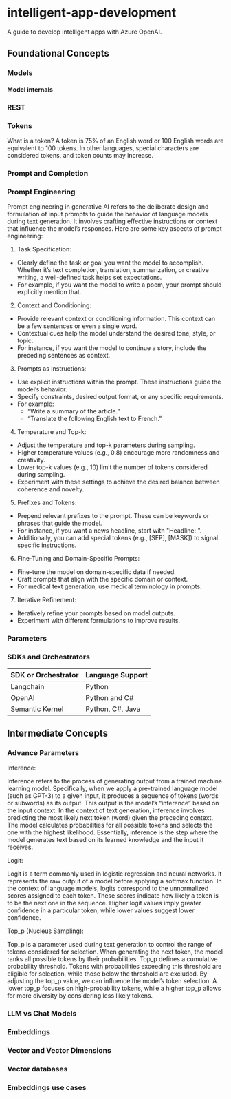 # intelligent-app-development

A guide to develop intelligent apps with Azure OpenAI.

## Foundational Concepts

### Models

#### Model internals

### REST

### Tokens

What is a token? A token is 75% of an English word or 100 English words are equivalent to 100 tokens. In other languages, special characters are considered tokens, and token counts may increase.

### Prompt and Completion

### Prompt Engineering

Prompt engineering in generative AI refers to the deliberate design and formulation of input prompts to guide the behavior of language models during text generation. It involves crafting effective instructions or context that influence the model’s responses. Here are some key aspects of prompt engineering:

1. Task Specification:
  - Clearly define the task or goal you want the model to accomplish. Whether it’s text completion, translation, summarization, or creative writing, a well-defined task helps set expectations.
  - For example, if you want the model to write a poem, your prompt should explicitly mention that.
2. Context and Conditioning:
  - Provide relevant context or conditioning information. This context can be a few sentences or even a single word.
  - Contextual cues help the model understand the desired tone, style, or topic.
  - For instance, if you want the model to continue a story, include the preceding sentences as context.
3. Prompts as Instructions:
  - Use explicit instructions within the prompt. These instructions guide the model’s behavior.
  - Specify constraints, desired output format, or any specific requirements.
  - For example:
    - “Write a summary of the article.”
    - “Translate the following English text to French.”
4. Temperature and Top-k:
  - Adjust the temperature and top-k parameters during sampling.
  - Higher temperature values (e.g., 0.8) encourage more randomness and creativity.
  - Lower top-k values (e.g., 10) limit the number of tokens considered during sampling.
  - Experiment with these settings to achieve the desired balance between coherence and novelty.
5. Prefixes and Tokens:
  - Prepend relevant prefixes to the prompt. These can be keywords or phrases that guide the model.
  - For instance, if you want a news headline, start with "Headline: ".
  - Additionally, you can add special tokens (e.g., [SEP], [MASK]) to signal specific instructions.
6. Fine-Tuning and Domain-Specific Prompts:
  - Fine-tune the model on domain-specific data if needed.
  - Craft prompts that align with the specific domain or context.
  - For medical text generation, use medical terminology in prompts.
7. Iterative Refinement:
  - Iteratively refine your prompts based on model outputs.
  - Experiment with different formulations to improve results.

### Parameters

### SDKs and Orchestrators

| SDK or Orchestrator | Language Support |
| -- | -- |
| Langchain | Python |
| OpenAI | Python and C# |
| Semantic Kernel | Python, C#, Java |

## Intermediate Concepts

### Advance Parameters

Inference:

Inference refers to the process of generating output from a trained machine learning model. Specifically, when we apply a pre-trained language model (such as GPT-3) to a given input, it produces a sequence of tokens (words or subwords) as its output. This output is the model’s “inference” based on the input context. In the context of text generation, inference involves predicting the most likely next token (word) given the preceding context. The model calculates probabilities for all possible tokens and selects the one with the highest likelihood. Essentially, inference is the step where the model generates text based on its learned knowledge and the input it receives.

Logit:

Logit is a term commonly used in logistic regression and neural networks. It represents the raw output of a model before applying a softmax function. In the context of language models, logits correspond to the unnormalized scores assigned to each token. These scores indicate how likely a token is to be the next one in the sequence. Higher logit values imply greater confidence in a particular token, while lower values suggest lower confidence.

Top_p (Nucleus Sampling):

Top_p is a parameter used during text generation to control the range of tokens considered for selection. When generating the next token, the model ranks all possible tokens by their probabilities. Top_p defines a cumulative probability threshold. Tokens with probabilities exceeding this threshold are eligible for selection, while those below the threshold are excluded. By adjusting the top_p value, we can influence the model’s token selection. A lower top_p focuses on high-probability tokens, while a higher top_p allows for more diversity by considering less likely tokens.

### LLM vs Chat Models
### Embeddings
### Vector and Vector Dimensions
### Vector databases
### Embeddings use cases

